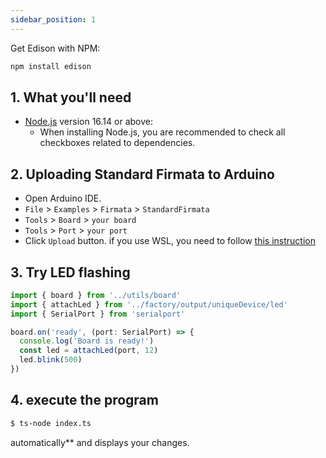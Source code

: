 ```yaml
---
sidebar_position: 1
---
```

Get Edison with NPM:

```bash
npm install edison
```

## 1. What you'll need

- [Node.js](https://nodejs.org/en/download/) version 16.14 or above:
  - When installing Node.js, you are recommended to check all checkboxes related to dependencies.


## 2. Uploading Standard Firmata to Arduino

- Open Arduino IDE.
- `File` > `Examples` > `Firmata` > `StandardFirmata`
- `Tools` > `Board` > `your board`
- `Tools` > `Port` > `your port`
- Click `Upload` button.
if you use WSL, you need to follow [this instruction](/docs/Getting%20Started/How%20to%20WSL)
## 3. Try LED flashing

```ts title="index.ts"
import { board } from '../utils/board'
import { attachLed } from '../factory/output/uniqueDevice/led'
import { SerialPort } from 'serialport'

board.on('ready', (port: SerialPort) => {
  console.log('Board is ready!')
  const led = attachLed(port, 12)
  led.blink(500)
})
```

## 4. execute the program
```bash
$ ts-node index.ts 
```
automatically** and displays your changes.
